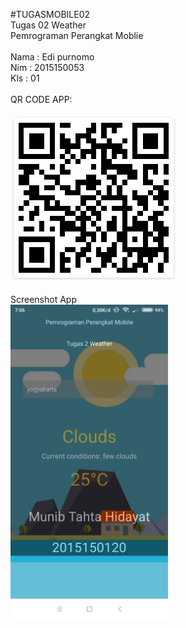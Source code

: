 #TUGASMOBILE02<br>
Tugas 02 Weather <br> 
Pemrograman Perangkat Moblie
<br><br>
Nama : Edi purnomo
<br>
Nim  : 2015150053
<br>
Kls  : 01
<br><br>
QR CODE APP:
<br><br><img src="qrcode.png">
<br><br>
Screenshot App<br>
<img height="50%"  width="50%" src="1.png">
